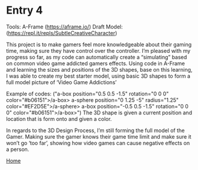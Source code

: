 # Entry 4

Tools: A-Frame (https://aframe.io/)
Draft Model: (https://repl.it/repls/SubtleCreativeCharacter)

This project is to make gamers feel more knowledgeable about their gaming time, making sure they have control over the controller. I’m pleased with my progress so far, as my code can automatically create a “simulating” based on common video game addicted gamers effects.
Using code in A-Frame and learning the sizes and positions of the 3D shapes, base on this learning, I was able to create my best starter model, using basic 3D shapes to form a full model picture of ‘Video Game Addictions’

Example of codes:
("a-box position="0.5 0.5 -1.5" rotation="0 0 0" color="#b06151">/a-box>
     a-sphere position="0 1.25 -5" radius="1.25" color="#EF2D5E">/a-sphere>
     a-box position="-0.5 0.5 -1.5" rotation="0 0 0" color="#b06151">/a-box>")
The 3D shape is given a current position and location that is form onto and given a color.


In regards to the 3D Design Process, I’m still forming the full model of the Gamer. Making sure the gamer knows their game time limit and make sure it won’t go ‘too far’, showing how video games can cause negative effects on a person.


[Home](../README.md)
